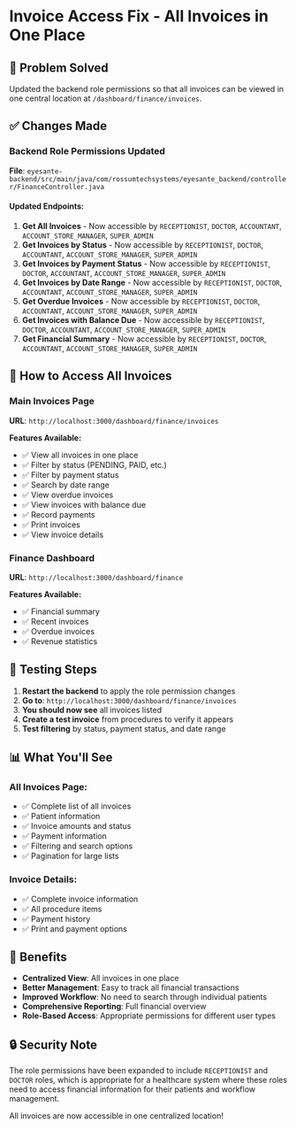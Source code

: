 # Invoice Access Fix - All Invoices in One Place

## 🎯 **Problem Solved**
Updated the backend role permissions so that all invoices can be viewed in one central location at `/dashboard/finance/invoices`.

## ✅ **Changes Made**

### **Backend Role Permissions Updated**

**File**: `eyesante-backend/src/main/java/com/rossumtechsystems/eyesante_backend/controller/FinanceController.java`

#### **Updated Endpoints:**
1. **Get All Invoices** - Now accessible by `RECEPTIONIST`, `DOCTOR`, `ACCOUNTANT`, `ACCOUNT_STORE_MANAGER`, `SUPER_ADMIN`
2. **Get Invoices by Status** - Now accessible by `RECEPTIONIST`, `DOCTOR`, `ACCOUNTANT`, `ACCOUNT_STORE_MANAGER`, `SUPER_ADMIN`
3. **Get Invoices by Payment Status** - Now accessible by `RECEPTIONIST`, `DOCTOR`, `ACCOUNTANT`, `ACCOUNT_STORE_MANAGER`, `SUPER_ADMIN`
4. **Get Invoices by Date Range** - Now accessible by `RECEPTIONIST`, `DOCTOR`, `ACCOUNTANT`, `ACCOUNT_STORE_MANAGER`, `SUPER_ADMIN`
5. **Get Overdue Invoices** - Now accessible by `RECEPTIONIST`, `DOCTOR`, `ACCOUNTANT`, `ACCOUNT_STORE_MANAGER`, `SUPER_ADMIN`
6. **Get Invoices with Balance Due** - Now accessible by `RECEPTIONIST`, `DOCTOR`, `ACCOUNTANT`, `ACCOUNT_STORE_MANAGER`, `SUPER_ADMIN`
7. **Get Financial Summary** - Now accessible by `RECEPTIONIST`, `DOCTOR`, `ACCOUNTANT`, `ACCOUNT_STORE_MANAGER`, `SUPER_ADMIN`

## 🚀 **How to Access All Invoices**

### **Main Invoices Page**
**URL**: `http://localhost:3000/dashboard/finance/invoices`

**Features Available:**
- ✅ View all invoices in one place
- ✅ Filter by status (PENDING, PAID, etc.)
- ✅ Filter by payment status
- ✅ Search by date range
- ✅ View overdue invoices
- ✅ View invoices with balance due
- ✅ Record payments
- ✅ Print invoices
- ✅ View invoice details

### **Finance Dashboard**
**URL**: `http://localhost:3000/dashboard/finance`

**Features Available:**
- ✅ Financial summary
- ✅ Recent invoices
- ✅ Overdue invoices
- ✅ Revenue statistics

## 🧪 **Testing Steps**

1. **Restart the backend** to apply the role permission changes
2. **Go to**: `http://localhost:3000/dashboard/finance/invoices`
3. **You should now see** all invoices listed
4. **Create a test invoice** from procedures to verify it appears
5. **Test filtering** by status, payment status, and date range

## 📊 **What You'll See**

### **All Invoices Page:**
- ✅ Complete list of all invoices
- ✅ Patient information
- ✅ Invoice amounts and status
- ✅ Payment information
- ✅ Filtering and search options
- ✅ Pagination for large lists

### **Invoice Details:**
- ✅ Complete invoice information
- ✅ All procedure items
- ✅ Payment history
- ✅ Print and payment options

## 🎉 **Benefits**

- **Centralized View**: All invoices in one place
- **Better Management**: Easy to track all financial transactions
- **Improved Workflow**: No need to search through individual patients
- **Comprehensive Reporting**: Full financial overview
- **Role-Based Access**: Appropriate permissions for different user types

## 🔒 **Security Note**

The role permissions have been expanded to include `RECEPTIONIST` and `DOCTOR` roles, which is appropriate for a healthcare system where these roles need to access financial information for their patients and workflow management.

All invoices are now accessible in one centralized location!

